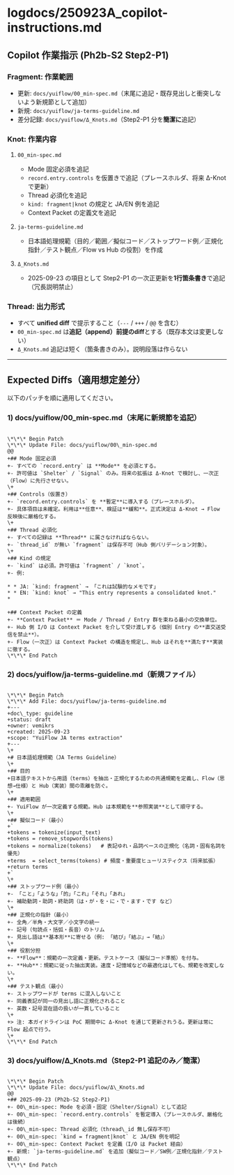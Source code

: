 # logdocs/250923A_copilot-instructions.md

## Copilot 作業指示 (Ph2b-S2 Step2-P1)

### Fragment: 作業範囲
- 更新: `docs/yuiflow/00_min-spec.md`（末尾に追記・既存見出しと衝突しないよう新規節として追加）
- 新規: `docs/yuiflow/ja-terms-guideline.md`
- 差分記録: `docs/yuiflow/Δ_Knots.md`（Step2-P1 分を**簡潔に**追記）

### Knot: 作業内容
1. `00_min-spec.md`
   - Mode 固定必須を追記
   - `record.entry.controls` を仮置きで追記（プレースホルダ、将来 Δ-Knot で更新）
   - Thread 必須化を追記
   - `kind: fragment|knot` の規定と JA/EN 例を追記
   - Context Packet の定義文を追記

2. `ja-terms-guideline.md`
   - 日本語処理規範（目的／範囲／擬似コード／ストップワード例／正規化指針／テスト観点／Flow vs Hub の役割）を作成

3. `Δ_Knots.md`
   - 2025-09-23 の項目として Step2-P1 の一次正更新を**1行箇条書き**で追記（冗長説明禁止）

### Thread: 出力形式
- すべて **unified diff** で提示すること（`---` / `+++` / `@@` を含む）
- `00_min-spec.md` は**追記（append）前提のdiff**とする（既存本文は変更しない）
- `Δ_Knots.md` 追記は短く（箇条書きのみ）。説明段落は作らない

---

## Expected Diffs（適用想定差分）
以下のパッチを順に適用してください。

### 1) docs/yuiflow/00_min-spec.md（末尾に新規節を追記）
```

\*\*\* Begin Patch
\*\*\* Update File: docs/yuiflow/00\_min-spec.md
@@
+## Mode 固定必須
+- すべての `record.entry` は **Mode** を必須とする。
+- 許可値は `Shelter` / `Signal` のみ。将来の拡張は Δ-Knot で検討し、一次正（Flow）に先行させない。
\+
+## Controls（仮置き）
+- `record.entry.controls` を **暫定**に導入する（プレースホルダ）。
+- 具体項目は未確定。利用は**任意**、検証は**緩和**。正式決定は Δ-Knot → Flow 反映後に厳格化する。
\+
+## Thread 必須化
+- すべての記録は **Thread** に属さなければならない。
+- `thread_id` が無い `fragment` は保存不可（Hub 側バリデーション対象）。
\+
+## Kind の規定
+- `kind` は必須。許可値は `fragment` / `knot`。
+- 例:

* * JA: `kind: fragment` → 「これは試験的なメモです」
* * EN: `kind: knot` → "This entry represents a consolidated knot."
*

+## Context Packet の定義
+- **Context Packet** ＝ Mode / Thread / Entry 群を束ねる最小の交換単位。
+- Hub 側 I/O は Context Packet を介して受け渡しする（個別 Entry の**直交送受信を禁止**）。
+- Flow（一次正）は Context Packet の構造を規定し、Hub はそれを**満たす**実装に徹する。
\*\*\* End Patch

```

### 2) docs/yuiflow/ja-terms-guideline.md（新規ファイル）
```

\*\*\* Begin Patch
\*\*\* Add File: docs/yuiflow/ja-terms-guideline.md
+---
+doc\_type: guideline
+status: draft
+owner: vemikrs
+created: 2025-09-23
+scope: "YuiFlow JA terms extraction"
+---
\+
+# 日本語処理規範（JA Terms Guideline）
\+
+## 目的
+日本語テキストから用語（terms）を抽出・正規化するための共通規範を定義し、Flow（思想→仕様）と Hub（実装）間の乖離を防ぐ。
\+
+## 適用範囲
+- YuiFlow が一次定義する規範。Hub は本規範を**参照実装**として順守する。
\+
+## 擬似コード（最小）
+`
+tokens = tokenize(input_text)
+tokens = remove_stopwords(tokens)
+tokens = normalize(tokens)   # 表記ゆれ・品詞ベースの正規化（名詞・固有名詞を優先）
+terms  = select_terms(tokens) # 頻度・重要度ヒューリスティクス（将来拡張）
+return terms
+`
\+
+## ストップワード例（最小）
+- 「こと」「ような」「的」「これ」「それ」「あれ」
+- 補助動詞・助詞・終助詞（は・が・を・に・で・ます・です など）
\+
+## 正規化の指針（最小）
+- 全角／半角・大文字／小文字の統一
+- 記号（句読点・括弧・長音）のトリム
+- 見出し語は**基本形**に寄せる（例: 「結び」「結ぶ」→「結」）
\+
+## 役割分担
+- **Flow**：規範の一次定義・更新。テストケース（擬似コード準拠）を付与。
+- **Hub**：規範に従った抽出実装。速度・記憶域などの最適化はしても、規範を改変しない。
\+
+## テスト観点（最小）
+- ストップワードが terms に混入しないこと
+- 同義表記が同一の見出し語に正規化されること
+- 英数・記号混在語の扱いが一貫していること
\+
+> 注: 本ガイドラインは PoC 期間中に Δ-Knot を通じて更新されうる。更新は常に Flow 起点で行う。
\+
\*\*\* End Patch

```

### 3) docs/yuiflow/Δ_Knots.md（Step2-P1 追記のみ／簡潔）
```

\*\*\* Begin Patch
\*\*\* Update File: docs/yuiflow/Δ\_Knots.md
@@
+## 2025-09-23 (Ph2b-S2 Step2-P1)
+- 00\_min-spec: Mode を必須・固定（Shelter/Signal）として追記
+- 00\_min-spec: `record.entry.controls` を暫定導入（プレースホルダ、厳格化は後続）
+- 00\_min-spec: Thread 必須化（thread\_id 無し保存不可）
+- 00\_min-spec: `kind = fragment|knot` と JA/EN 例を明記
+- 00\_min-spec: Context Packet を定義（I/O は Packet 経由）
+- 新規: `ja-terms-guideline.md` を追加（擬似コード／SW例／正規化指針／テスト観点）
\*\*\* End Patch

```
